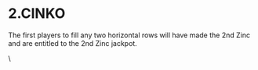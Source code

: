 # 2.CINKO

The first players to fill any two horizontal rows will have made the 2nd Zinc and are entitled to the 2nd Zinc jackpot.

\
